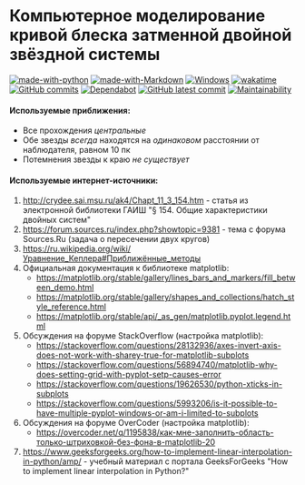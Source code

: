 # Компьютерное моделирование кривой блеска затменной двойной звёздной системы

[![made-with-python](https://img.shields.io/badge/Made%20with-Python-1f425f.svg)](https://www.python.org/)
[![made-with-Markdown](https://img.shields.io/badge/Made%20with-Markdown-1f425f.svg)](http://commonmark.org)
[![Windows](https://svgshare.com/i/ZhY.svg)](https://svgshare.com/i/ZhY.svg)
[![wakatime](https://wakatime.com/badge/user/ede740b4-c066-46b1-94e3-8631a44edbbc/project/68c47a79-df9e-405c-aacb-26f8a66702d4.svg)](https://wakatime.com/badge/user/ede740b4-c066-46b1-94e3-8631a44edbbc/project/68c47a79-df9e-405c-aacb-26f8a66702d4)
[![GitHub commits](https://flat.badgen.net/github/commits/PM-95025/scientificProject)](https://GitHub.com/PM-95025/scientificProject/commit/)
[![Dependabot](https://flat.badgen.net/github/dependabot/PM-95025/scientificProject)](https://github.com/PM-95025/scientificProject/network/updates)
[![GitHub latest commit](https://flat.badgen.net/github/last-commit/PM-95025/scientificProject)](https://github.com/PM-95025/scientificProject/commits)
[![Maintainability](https://api.codeclimate.com/v1/badges/c366428254a5bf01ae87/maintainability)](https://codeclimate.com/github/PM-95025/scientificProject/maintainability)

#### Используемые приближения:
- Все прохождения _центральные_
- Обе звезды _всегда_ находятся на _одинаковом_ расстоянии от наблюдателя, равном 10 пк
- Потемнения звезды к краю _не существует_


#### Используемые интернет-источники:
1. http://crydee.sai.msu.ru/ak4/Chapt_11_3_154.htm - статья из электронной библиотеки ГАИШ "§ 154. Общие характеристики двойных систем"
2. https://forum.sources.ru/index.php?showtopic=9381 - тема с форума Sources.Ru (задача о пересечении двух кругов)
3. https://ru.wikipedia.org/wiki/Уравнение_Кеплера#Приближённые_методы
4. Официальная документация к библиотеке matplotlib:
    - https://matplotlib.org/stable/gallery/lines_bars_and_markers/fill_between_demo.html
    - https://matplotlib.org/stable/gallery/shapes_and_collections/hatch_style_reference.html
    - https://matplotlib.org/stable/api/_as_gen/matplotlib.pyplot.legend.html
5. Обсуждения на форуме StackOverflow (настройка matplotlib):
    - https://stackoverflow.com/questions/28132936/axes-invert-axis-does-not-work-with-sharey-true-for-matplotlib-subplots
    - https://stackoverflow.com/questions/56894740/matplotlib-why-does-setting-grid-with-pyplot-setp-causes-error
    - https://stackoverflow.com/questions/19626530/python-xticks-in-subplots
    - https://stackoverflow.com/questions/5993206/is-it-possible-to-have-multiple-pyplot-windows-or-am-i-limited-to-subplots
6. Обсуждения на форуме OverCoder (настройка matplotlib):
    - https://overcoder.net/q/1195838/как-мне-заполнить-область-только-штриховкой-без-фона-в-matplotlib-20
7. https://www.geeksforgeeks.org/how-to-implement-linear-interpolation-in-python/amp/ - учебный материал с портала GeeksForGeeks "How to implement linear interpolation in Python?"
